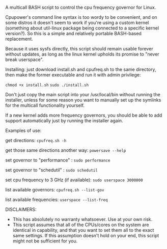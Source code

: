 A multicall BASH script to control the cpu frequency governor for Linux.

Cpupower's command line syntax is too wordy to be convenient, and on some distros it doesn't seem to work if you're using a custom kernel (something about util-linux package being connected to a specific kernel version?). So this is a simple and relatively portable BASH-based replacement. 

Because it uses sysfs directly, this script should remain usable forever without updates, as long as the linux kernel upholds its promise to "never break userspace".

Installing: just download install.sh and cpufreq.sh to the same directory, then make the former executable and run it with admin privilege:

`chmod +x install.sh`
`sudo ./install.sh`

Don't just copy the main script into your /usr/local/bin without running the installer, unless for some reason you want to manually set up the symlinks for the multicall functionality yourself.

If a new kernel adds more frequency governors, you should be able to add support automatically just by running the installer again.

Examples of use:

get directions:															`cpufreq.sh -h`

get those same directions another way:			`powersave --help`

set governor to "performance" :							`sudo performance`

set governor to "schedutil" :							  `sudo schedutil`

set cpu frequency to 3 GHz (if available):	`sudo userspace 3000000`

list available governors:										`cpufreq.sh --list-gov`

list available frequencies:									`userspace --list-freq`


DISCLAIMERS:

* This has absolutely no warranty whatsoever. Use at your own risk.
* This script assumes that all of the CPUs/cores on the system are identical in capability, and that you want to set them all to the exact same settings. If this assumption doesn't hold on your end, this script might not be sufficient for you.
